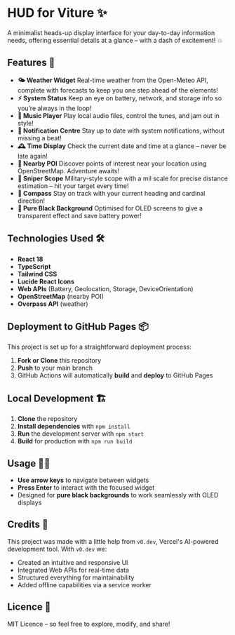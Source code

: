 # HUD for Viture ✨

A minimalist heads-up display interface for your day-to-day information needs, offering essential details at a glance – with a dash of excitement! 💥

## Features 🚀

- **🌤️ Weather Widget**
  Real-time weather from the Open-Meteo API, complete with forecasts to keep you one step ahead of the elements!
- **⚡ System Status**
  Keep an eye on battery, network, and storage info so you’re always in the loop!
- **🎵 Music Player**
  Play local audio files, control the tunes, and jam out in style!
- **🔔 Notification Centre**
  Stay up to date with system notifications, without missing a beat!
- **🕰️ Time Display**
  Check the current date and time at a glance – never be late again!
- **📍 Nearby POI**
  Discover points of interest near your location using OpenStreetMap. Adventure awaits!
- **🎯 Sniper Scope**
  Military-style scope with a mil scale for precise distance estimation – hit your target every time!
- **🧭 Compass**
  Stay on track with your current heading and cardinal direction!
- **🖤 Pure Black Background**
  Optimised for OLED screens to give a transparent effect and save battery power!

## Technologies Used 🛠️

- **React 18**
- **TypeScript**
- **Tailwind CSS**
- **Lucide React Icons**
- **Web APIs** (Battery, Geolocation, Storage, DeviceOrientation)
- **OpenStreetMap** (nearby POI)
- **Overpass API** (weather)

## Deployment to GitHub Pages 📦

This project is set up for a straightforward deployment process:

1. **Fork or Clone** this repository
2. **Push** to your main branch
3. GitHub Actions will automatically **build** and **deploy** to GitHub Pages

## Local Development 🏗️

1. **Clone** the repository
2. **Install dependencies** with `npm install`
3. **Run** the development server with `npm start`
4. **Build** for production with `npm run build`

## Usage 🏃‍♀️

- **Use arrow keys** to navigate between widgets
- **Press Enter** to interact with the focused widget
- Designed for **pure black backgrounds** to work seamlessly with OLED displays

## Credits 💖

This project was made with a little help from `v0.dev`, Vercel's AI-powered development tool. With `v0.dev` we:

- Created an intuitive and responsive UI
- Integrated Web APIs for real-time data
- Structured everything for maintainability
- Added offline capabilities via a service worker

## Licence 📜

MIT Licence – so feel free to explore, modify, and share!
